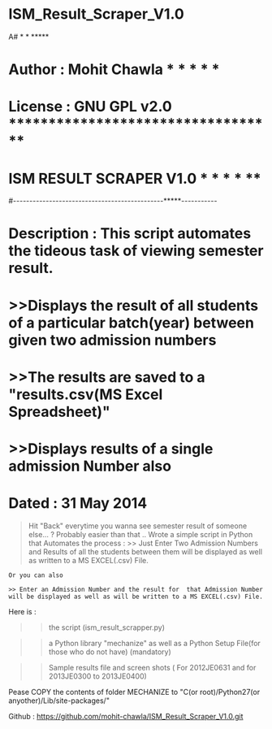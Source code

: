 ISM_Result_Scraper_V1.0
=======================

A#                               *       *        *****
# Author : Mohit Chawla         * *   * *       * 
# License : GNU GPL v2.0   **********************************
# ISM RESULT SCRAPER V1.0       *   *   *       * **
#-------------------------------*-------*--------*****-----------
# Description : This script automates the tideous task of viewing semester result.
# >>Displays the result of all students of a particular batch(year) between given two admission numbers 
# >>The results are saved to a "results.csv(MS Excel Spreadsheet)"
# >>Displays results of a single admission Number also
# Dated : 31 May 2014


> Hit "Back" everytime you wanna see semester result of someone else... ?
> Probably easier than that .. 
> Wrote a simple script in Python that Automates the process : 
	>> Just Enter Two Admission Numbers and Results of all the students between them will be displayed as well as written to a MS EXCEL(.csv) File.
	
	Or you can also 
	
	>> Enter an Admission Number and the result for  that Admission Number will be displayed as well as will be written to a MS EXCEL(.csv) File.

Here is :

>>the script (ism_result_scrapper.py) 

>>a Python library "mechanize" as well as a Python Setup File(for those who do not have) (mandatory)

>>Sample results file and screen shots
( For 2012JE0631 and for 2013JE0300 to 2013JE0400)

Pease COPY the contents of folder MECHANIZE  to "C(or root)/Python27(or anyother)/Lib/site-packages/"


Github : https://github.com/mohit-chawla/ISM_Result_Scraper_V1.0.git 



	




 
